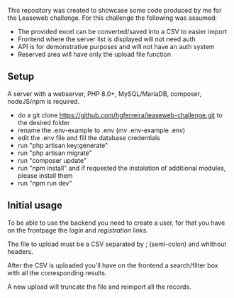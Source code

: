 
This repository was created to showcase some code produced by me for the Leaseweb challenge. For this challenge the following was assumed:

- The provided excel can be converted/saved into a CSV to easier import
- Frontend where the server list is displayed will not need auth
- API is for demonstrative purposes and will not have an auth system
- Reserved area will have only the upload file function

## Setup

A server with a webserver, PHP 8.0+, MySQL/MariaDB, composer, nodeJS/npm is required.

- do a git clone https://github.com/hgferreira/leaseweb-challenge.git to the desired folder
- rename the .env-example to .env (mv .env-example .env)
- edit the .env file and fill the database credentials
- run "php artisan key:generate"
- run "php artisan migrate"
- run "composer update"
- run "npm install" and if requested the instalation of additional modules, please install them
- run "npm run dev" 

## Initial usage

To be able to use the backend you need to create a user, for that you have on the frontpage the
*login* and *registration* links.

The file to upload must be a CSV separated by ; (semi-colon) and whithout headers.

After the CSV is uploaded you'll have on the frontend a search/filter box with all the corresponding results.

A new upload will truncate the file and reimport all the records.

